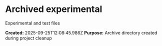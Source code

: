 # Archived experimental

Experimental and test files

**Created:** 2025-09-25T12:08:45.986Z
**Purpose:** Archive directory created during project cleanup
